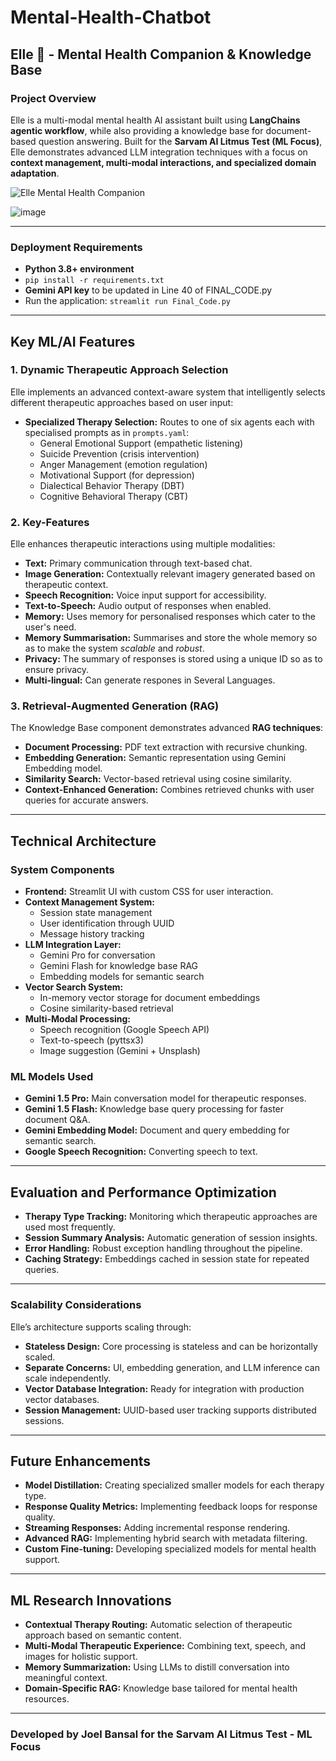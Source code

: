 # Mental-Health-Chatbot

## Elle 💙 - Mental Health Companion & Knowledge Base

### Project Overview
Elle is a multi-modal mental health AI assistant built using **LangChains agentic workflow**, while also providing a knowledge base for document-based question answering. Built for the **Sarvam AI Litmus Test (ML Focus)**, Elle demonstrates advanced LLM integration techniques with a focus on **context management, multi-modal interactions, and specialized domain adaptation**.

![Elle Mental Health Companion](https://img.icons8.com/color/96/000000/mental-health.png)

![image](https://github.com/user-attachments/assets/5cff3bff-b7bb-4c2b-bd9f-1bc13e1c801e)


---

### Deployment Requirements
- **Python 3.8+ environment**
- ```pip install -r requirements.txt```
- **Gemini API key** to be updated in Line 40 of FINAL_CODE.py
- Run the application: ```streamlit run Final_Code.py```

---

## Key ML/AI Features

### 1. Dynamic Therapeutic Approach Selection
Elle implements an advanced context-aware system that intelligently selects different therapeutic approaches based on user input:

- **Specialized Therapy Selection:** Routes to one of six agents each with specialised prompts as in ```prompts.yaml```:
  - General Emotional Support (empathetic listening)
  - Suicide Prevention (crisis intervention)
  - Anger Management (emotion regulation)
  - Motivational Support (for depression)
  - Dialectical Behavior Therapy (DBT)
  - Cognitive Behavioral Therapy (CBT)

### 2. Key-Features
Elle enhances therapeutic interactions using multiple modalities:

- **Text:** Primary communication through text-based chat.
- **Image Generation:** Contextually relevant imagery generated based on therapeutic context.
- **Speech Recognition:** Voice input support for accessibility.
- **Text-to-Speech:** Audio output of responses when enabled.
- **Memory:** Uses memory for personalised responses which cater to the user's need.
- **Memory Summarisation:** Summarises and store the whole memory so as to make the system *scalable* and *robust*.
- **Privacy:** The summary of responses is stored using a unique ID so as to ensure privacy.
- **Multi-lingual:** Can generate respones in Several Languages.

### 3. Retrieval-Augmented Generation (RAG)
The Knowledge Base component demonstrates advanced **RAG techniques**:

- **Document Processing:** PDF text extraction with recursive chunking.
- **Embedding Generation:** Semantic representation using Gemini Embedding model.
- **Similarity Search:** Vector-based retrieval using cosine similarity.
- **Context-Enhanced Generation:** Combines retrieved chunks with user queries for accurate answers.

---

## Technical Architecture

### System Components
- **Frontend:** Streamlit UI with custom CSS for user interaction.
- **Context Management System:**
  - Session state management
  - User identification through UUID
  - Message history tracking
- **LLM Integration Layer:**
  - Gemini Pro for conversation
  - Gemini Flash for knowledge base RAG
  - Embedding models for semantic search
- **Vector Search System:**
  - In-memory vector storage for document embeddings
  - Cosine similarity-based retrieval
- **Multi-Modal Processing:**
  - Speech recognition (Google Speech API)
  - Text-to-speech (pyttsx3)
  - Image suggestion (Gemini + Unsplash)

### ML Models Used
- **Gemini 1.5 Pro:** Main conversation model for therapeutic responses.
- **Gemini 1.5 Flash:** Knowledge base query processing for faster document Q&A.
- **Gemini Embedding Model:** Document and query embedding for semantic search.
- **Google Speech Recognition:** Converting speech to text.

---

## Evaluation and Performance Optimization

- **Therapy Type Tracking:** Monitoring which therapeutic approaches are used most frequently.
- **Session Summary Analysis:** Automatic generation of session insights.
- **Error Handling:** Robust exception handling throughout the pipeline.
- **Caching Strategy:** Embeddings cached in session state for repeated queries.

---

### Scalability Considerations
Elle’s architecture supports scaling through:

- **Stateless Design:** Core processing is stateless and can be horizontally scaled.
- **Separate Concerns:** UI, embedding generation, and LLM inference can scale independently.
- **Vector Database Integration:** Ready for integration with production vector databases.
- **Session Management:** UUID-based user tracking supports distributed sessions.

---

## Future Enhancements

- **Model Distillation:** Creating specialized smaller models for each therapy type.
- **Response Quality Metrics:** Implementing feedback loops for response quality.
- **Streaming Responses:** Adding incremental response rendering.
- **Advanced RAG:** Implementing hybrid search with metadata filtering.
- **Custom Fine-tuning:** Developing specialized models for mental health support.

---

## ML Research Innovations

- **Contextual Therapy Routing:** Automatic selection of therapeutic approach based on semantic content.
- **Multi-Modal Therapeutic Experience:** Combining text, speech, and images for holistic support.
- **Memory Summarization:** Using LLMs to distill conversation into meaningful context.
- **Domain-Specific RAG:** Knowledge base tailored for mental health resources.

---

### Developed by Joel Bansal for the **Sarvam AI Litmus Test - ML Focus**


